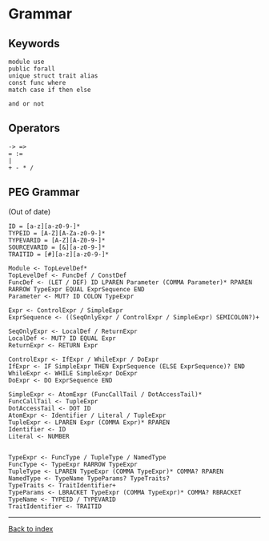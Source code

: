 # Grammar

## Keywords

    module use
    public forall
    unique struct trait alias
    const func where
    match case if then else

    and or not

## Operators

    -> =>
    = :=
    |
    + - * /


## PEG Grammar

(Out of date)

    ID = [a-z][a-z0-9-]*
    TYPEID = [A-Z][A-Za-z0-9-]*
    TYPEVARID = [A-Z][A-Z0-9-]*
    SOURCEVARID = [&][a-z0-9-]*
    TRAITID = [#][a-z][a-z0-9-]*

    Module <- TopLevelDef*
    TopLevelDef <- FuncDef / ConstDef
    FuncDef <- (LET / DEF) ID LPAREN Parameter (COMMA Parameter)* RPAREN RARROW TypeExpr EQUAL ExprSequence END
    Parameter <- MUT? ID COLON TypeExpr

    Expr <- ControlExpr / SimpleExpr
    ExprSequence <- ((SeqOnlyExpr / ControlExpr / SimpleExpr) SEMICOLON?)+

    SeqOnlyExpr <- LocalDef / ReturnExpr
    LocalDef <- MUT? ID EQUAL Expr
    ReturnExpr <- RETURN Expr

    ControlExpr <- IfExpr / WhileExpr / DoExpr
    IfExpr <- IF SimpleExpr THEN ExprSequence (ELSE ExprSequence)? END
    WhileExpr <- WHILE SimpleExpr DoExpr
    DoExpr <- DO ExprSequence END

    SimpleExpr <- AtomExpr (FuncCallTail / DotAccessTail)*
    FuncCallTail <- TupleExpr
    DotAccessTail <- DOT ID
    AtomExpr <- Identifier / Literal / TupleExpr
    TupleExpr <- LPAREN Expr (COMMA Expr)* RPAREN
    Identifier <- ID
    Literal <- NUMBER


    TypeExpr <- FuncType / TupleType / NamedType
    FuncType <- TypeExpr RARROW TypeExpr
    TupleType <- LPAREN TypeExpr (COMMA TypeExpr)* COMMA? RPAREN
    NamedType <- TypeName TypeParams? TypeTraits?
    TypeTraits <- TraitIdentifier+
    TypeParams <- LBRACKET TypeExpr (COMMA TypeExpr)* COMMA? RBRACKET
    TypeName <- TYPEID / TYPEVARID
    TraitIdentifier <- TRAITID



---
[Back to index](index.md)
